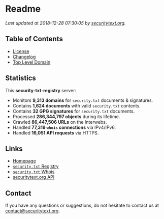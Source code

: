 # Readme

_Last updated at 2018-12-28 07:30:05 by [securitytext.org](https://securitytext.org)._

## Table of Contents

* [License](LICENSE.md)
* [Changelog](CHANGELOG.md)
* [Top Level Domain](TLD.md)

## Statistics

This **security-txt-registry** server:

* Monitors **9,313 domains** for `security.txt` documents & signatures.
* Contains **1,624 documents** with valid `security.txt` contents.
* Contains **32 GPG signatures** for `security.txt` documents.
* Processed **286,344,797 objects** during its lifetime.
* Crawled **86,447,506 URLs** on the Interwebs.
* Handled **77,319 `whois` connections** via IPv4/IPv6.
* Handled **16,051 API requests** via HTTPS.

## Links

* [Homepage](https://securitytext.org)
* [`security.txt` Registry](https://registry.securitytext.org)
* [`security.txt` Whois](https://whois.securitytext.org)
* [securitytext.org API](https://api.securitytext.org)

## Contact

If you have any questions or suggestions, do not hesitate to contact us at contact@securitytext.org.
